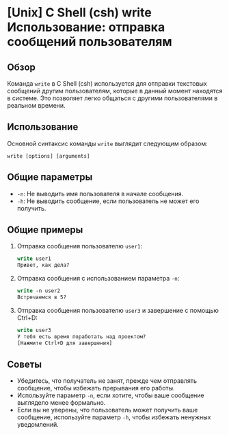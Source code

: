 # [Unix] C Shell (csh) write Использование: отправка сообщений пользователям

## Обзор
Команда `write` в C Shell (csh) используется для отправки текстовых сообщений другим пользователям, которые в данный момент находятся в системе. Это позволяет легко общаться с другими пользователями в реальном времени.

## Использование
Основной синтаксис команды `write` выглядит следующим образом:

```
write [options] [arguments]
```

## Общие параметры
- `-n`: Не выводить имя пользователя в начале сообщения.
- `-h`: Не выводить сообщение, если пользователь не может его получить.

## Общие примеры
1. Отправка сообщения пользователю `user1`:
   ```csh
   write user1
   Привет, как дела?
   ```

2. Отправка сообщения с использованием параметра `-n`:
   ```csh
   write -n user2
   Встречаемся в 5?
   ```

3. Отправка сообщения пользователю `user3` и завершение с помощью Ctrl+D:
   ```csh
   write user3
   У тебя есть время поработать над проектом?
   [Нажмите Ctrl+D для завершения]
   ```

## Советы
- Убедитесь, что получатель не занят, прежде чем отправлять сообщение, чтобы избежать прерывания его работы.
- Используйте параметр `-n`, если хотите, чтобы ваше сообщение выглядело менее формально.
- Если вы не уверены, что пользователь может получить ваше сообщение, используйте параметр `-h`, чтобы избежать ненужных уведомлений.